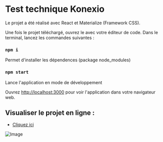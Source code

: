 # Test technique Konexio

Le projet a été réalisé avec React et Materialize (Framework CSS).

Une fois le projet téléchargé, ouvrez le avec votre éditeur de code.
Dans le terminal, lancez les commandes suivantes :

### `npm i`

Permet d'installer les dépendences (package node_modules)

### `npm start`

Lance l'application en mode de développement

Ouvrez [http://localhost:3000](http://localhost:3000) pour voir l'application dans votre navigateur web.

## Visualiser le projet en ligne :

- [Cliquez ici](https://julie-desvaux.github.io/konexio_test_technique/)

![Image](https://www.julie-desvaux.com/projets/konexio-test/capture_konexio.png)
